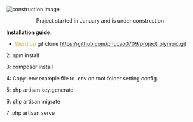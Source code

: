 ![construction image](https://i.imgur.com/FyNbRiE.png)

<p align="center">Project started in January and is under construction</p>


<strong>Installation guide:</strong>

- <span style="color:orange;">Word up</span> git clone https://github.com/phucvo0709/project_olympic.git

2: npm install

3: composer install

4: Copy .env.example file to .env on root folder setting config.

5: php artisan key:generate

6: php artisan migrate

7: php artisan serve
